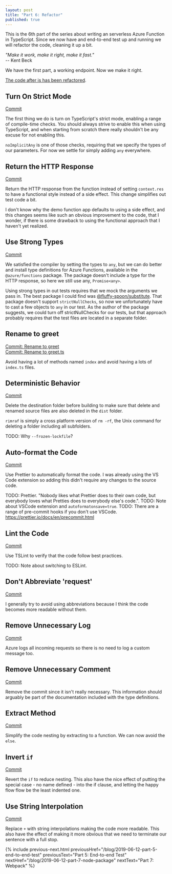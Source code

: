 ```yaml
---
layout: post
title: "Part 6: Refactor"
published: true
---
```


This is the 6th part of the series about writing an serverless Azure Function in TypeScript. Since we now have and end-to-end test up and running we will refactor the code, cleaning it up a bit.

*"Make it work, make it right, make it fast."*<br>
-- Kent Beck

We have the first part, a working endpoint. Now we make it right.

[The code after is has been refactored](https://github.com/janaagaard75/azure-functions-typescript/tree/part-6-refactor).

## Turn On Strict Mode

[Commit](https://github.com/janaagaard75/azure-functions-typescript/commit/aea4f43dedbfc8eb3aaa7041031400702fedcfa8)

The first thing we do is turn on TypeScript's strict mode, enabling a range of compile-time checks. You should always strive to enable this when using TypeScript, and when starting from scratch there really shouldn't be any excuse for not enabling this.

`noImplicitAny` is one of those checks, requiring that we specify the types of our parameters. For now we settle for simply adding `any` everywhere.

## Return the HTTP Response

[Commit](https://github.com/janaagaard75/azure-functions-typescript/commit/3e63b53c53312eddfbc9289b1e5364291be8d134)

Return the HTTP response from the function instead of setting `context.res` to have a functional style instead of a side effect. This change simplifies out test code a bit.

I don't know why the demo function app defaults to using a side effect, and this changes seems like such an obvious improvement to the code, that I wonder, if there is some drawback to using the functional approach that I haven't yet realized.

## Use Strong Types

[Commit](https://github.com/janaagaard75/azure-functions-typescript/commit/a2f1929e5ef6bd817795e24349fbc55d909bcae7)

We satisfied the compiler by setting the types to `any`, but we can do better and install type definitions for Azure Functions, available in the `@azure/functions` package. The package doesn't include a type for the HTTP response, so here we still use any, `Promise<any>`.

Using strong types in out tests requires that we mock the arguments we pass in. The best package I could find was [@fluffy-spoon/substitute](https://github.com/ffMathy/FluffySpoon.JavaScript.Testing.Faking). That package doesn't support `strictNullChecks`, so now we unfortunately have to cast a few objects to `any` in our test. As the author of the package suggests, we could turn off strictNullChecks for our tests, but that approach probably requires that the test files are located in a separate folder.

## Rename to greet

[Commit: Rename to greet](https://github.com/janaagaard75/azure-functions-typescript/commit/2860989a2a1e03dd044b6ec2ef51cc8e10e25f92)<br>
[Commit: Rename to greet.ts](https://github.com/janaagaard75/azure-functions-typescript/commit/a436c378e0bd868afc4638398a78edcb24bbef41)

Avoid having a lot of methods named `index` and avoid having a lots of `index.ts` files.

## Deterministic Behavior

[Commit](https://github.com/janaagaard75/azure-functions-typescript/commit/c616d99978a074ebbb12da90eeaae31410daebe4)

Delete the destination folder before building to make sure that delete and renamed source files are also deleted in the `dist` folder.

`rimraf` is simply a cross platform version of `rm -rf`, the Unix command for deleting a folder including all subfolders.

TODO: Why `--frozen-lockfile`?

## Auto-format the Code

[Commit](https://github.com/janaagaard75/azure-functions-typescript/commit/540a238b5168b6fdcbc2a01afa4d88120571ace8)

Use Prettier to automatically format the code. I was already using the VS Code extension so adding this didn't require any changes to the source code.

TODO: Prettier. "Nobody likes what Prettier does to their own code, but everybody loves what Pretties does to everybody else's code.".
TODO: Note about VSCode extension and `autoformatonsave=true`.
TODO: There are a range of pre-commit hooks if you don't use VSCode. <https://prettier.io/docs/en/precommit.html>

## Lint the Code

[Commit](https://github.com/janaagaard75/azure-functions-typescript/commit/a19affccbb054bb0118f1d3ce60bd43559d54bb4)

Use TSLint to verify that the code follow best practices.

TODO: Note about switching to ESLint.

## Don't Abbreviate 'request'

[Commit](https://github.com/janaagaard75/azure-functions-typescript/commit/d33021c96801d2d381e5f626c9050f6764e1c51b)

I generally try to avoid using abbreviations because I think the code becomes more readable without them.

## Remove Unnecessary Log

[Commit](https://github.com/janaagaard75/azure-functions-typescript/commit/94e14e28fb51335dbb0d0ff32118030cda2efe32)

Azure logs all incoming requests so there is no need to log a custom message too.

## Remove Unnecessary Comment

[Commit](https://github.com/janaagaard75/azure-functions-typescript/commit/8604bba58b54417fb015d5ae69af27b64e997b1b)

Remove the commit since it isn't really necessary. This information should arguably be part of the documentation included with the type definitions.

## Extract Method

[Commit](https://github.com/janaagaard75/azure-functions-typescript/commit/8fe121139f469b8afd277b81eda219d7c4c687b7)

Simplify the code nesting by extracting to a function. We can now avoid the `else`.

## Invert `if`

[Commit](https://github.com/janaagaard75/azure-functions-typescript/commit/ea65bdaf3d4d526af5c30da5face56f9eace4eef)

Revert the `if` to reduce nesting. This also have the nice effect of putting the special case - no name defined - into the if clause, and letting the happy flow flow be the least indented one.

## Use String Interpolation

[Commit](https://github.com/janaagaard75/azure-functions-typescript/commit/1fe05262f015f67494150d6b565fd70e7de07b95)

Replace `+` with string interpolations making the code more readable. This also have the effect of making it more obvious that we need to terminate our sentence with a full stop.

{% include previous-next.html
  previousHref="/blog/2019-06-12-part-5-end-to-end-test"
  previousText="Part 5: End-to-end Test"
  nextHref="/blog/2019-06-12-part-7-node-package"
  nextText="Part 7: Webpack"
%}
